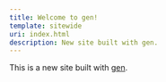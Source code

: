 ```yaml
---
title: Welcome to gen!
template: sitewide
uri: index.html
description: New site built with gen.
---
```

This is a new site built with [gen].

[gen]: https://astrophena.me/gen
